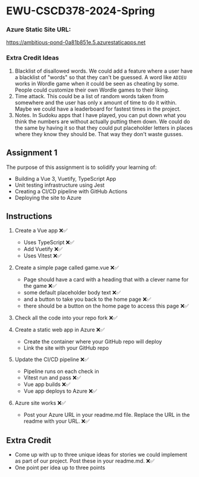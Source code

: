 # EWU-CSCD378-2024-Spring

### Azure Static Site URL:
<a href="[http://example.com/](https://ambitious-pond-0a81b851e.5.azurestaticapps.net)" target="_blank">https://ambitious-pond-0a81b851e.5.azurestaticapps.net</a>

### Extra Credit Ideas
1. Blacklist of disallowed words. We could add a feature where a user have a blacklist of "words" so that they can't be guessed. A word like `ADIEU` works in Wordle game when it could be seen as cheating by some. People could customize their own Wordle games to their liking.
2. Time attack. This could be a list of random words taken from somewhere and the user has only x amount of time to do it within. Maybe we could have a leaderboard for fastest times in the project.
3. Notes. In Sudoku apps that I have played, you can put down what you think the numbers are without actually putting them down. We could do the same by having it so that they could put placeholder letters in places where they know they should be. That way they don't waste gusses.

## Assignment 1

The purpose of this assignment is to solidify your learning of:

- Building a Vue 3, Vuetify, TypeScript App
- Unit testing infrastructure using Jest
- Creating a CI/CD pipeline with GitHub Actions
- Deploying the site to Azure

## Instructions

1. Create a Vue app ❌✅
   - Uses TypeScript ❌✅
   - Add Vuetify ❌✅
   - Uses Vitest ❌✅

3. Create a simple page called game.vue ❌✅
   - Page should have a card with a heading that with a clever name for the game ❌✅
   - some default placeholder body text ❌✅
   - and a button to take you back to the home page ❌✅
   - there should be a button on the home page to access this page ❌✅

4. Check all the code into your repo fork ❌✅

5. Create a static web app in Azure ❌✅
   - Create the container where your GitHub repo will deploy
   - Link the site with your GitHub repo

6. Update the CI/CD pipeline ❌✅
   - Pipeline runs on each check in
   - Vitest run and pass ❌✅
   - Vue app builds ❌✅
   - Vue app deploys to Azure ❌✅

7. Azure site works ❌✅
   - Post your Azure URL in your readme.md file. Replace the URL in the readme with your URL. ❌✅

## Extra Credit

- Come up with up to three unique ideas for stories we could implement as part of our project. Post these in your readme.md. ❌✅
- One point per idea up to three points
